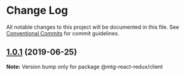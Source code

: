 # Change Log

All notable changes to this project will be documented in this file.
See [Conventional Commits](https://conventionalcommits.org) for commit guidelines.

## [1.0.1](https://github.com/okonech/mtg-react-redux/compare/v1.0.0...v1.0.1) (2019-06-25)

**Note:** Version bump only for package @mtg-react-redux/client

